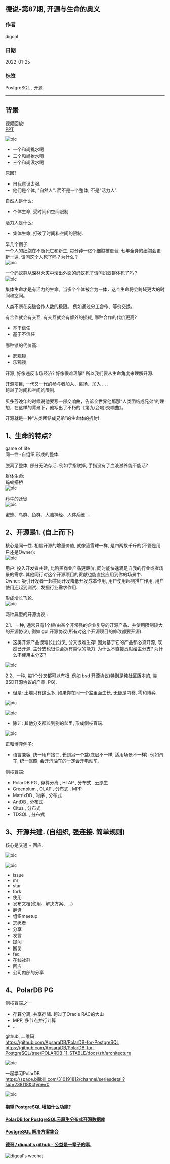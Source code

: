 ## 德说-第87期, 开源与生命的奥义     
                   
### 作者                        
digoal                                            
                                            
### 日期                                            
2022-01-25                                           
                                            
### 标签                                         
PostgreSQL , 开源              
                                          
----                                          
                                          
## 背景                                          
视频回放:     
[PPT](20220125_02_doc_001.pptx)    
    
![pic](20220125_02_pic_001.png)    
- 一个和尚挑水喝    
- 二个和尚抬水喝    
- 三个和尚没水喝    
    
原因?      
- 自我意识太强.       
- 他们是个体, "自然人". 而不是一个整体, 不是"活力人".      
    
自然人是什么:     
- 个体生命, 受时间和空间限制.       
    
活力人是什么:     
- 集体生命, 打破了时间和空间的限制.       
    
举几个例子:     
一个人的细胞在不断死亡和新生, 每分钟一亿个细胞被更替, 七年全身的细胞会更新一遍. 请问这个人死了吗？为什么？     
![pic](20220125_02_pic_002.jpeg)    
    
一个蚂蚁群从深林火灾中滚出外面的蚂蚁死了请问蚂蚁群体死了吗？     
![pic](20220125_02_pic_003.jpeg)    
    
集体生命才是有活力的生命。当多个个体被合为一体，这个生命将会跨域更大的时间和空间。     
      
人类不断在突破合作人数的极限。 例如通过分工合作、等价交换。      
    
有合作就会有交互, 有交互就会有额外的损耗, 哪种合作的代价更高?     
- 基于信任    
- 基于不信任    
    
哪种锁的代价高:      
- 悲观锁    
- 乐观锁    
    
开源, 好像违反市场经济?  好像很难理解?  所以我们要从生命角度来理解开源.      
    
开源项目, 一代又一代的参与者加入、离场、加入 ... .       
跨越了时间和空间的限制.       
    
贝多芬晚年的时候说他要写一部交响曲，告诉全世界他那那“人类团结成兄弟”的理想，在这样的背景下，他写出了不朽的《第九(合唱)交响曲》。    
    
开源就是一种“人类团结成兄弟”的生命体的折射!     
    
## 1、生命的特点?     
game of life      
同一性+自组织  形成的整体.       
    
脱离了整体, 部分无法存活. 例如手指砍掉, 手指没有了血液滋养能不能活?      
    
    
群体生命:      
蚂蚁搭桥    
![pic](20220125_02_pic_004.jpeg)    
    
    
羚牛的迁徙    
![pic](20220125_02_pic_005.jpeg)    
    
    
蜜蜂、鸟群、鱼群、大脑神经、人体系统 ...     
    
    
## 2、开源是1.  (自上而下)       
核心是同一性.   相信开源的增量价值, 就像滚雪球一样, 是四两拨千斤的(不管是用户还是Owner):      
![pic](20220125_02_pic_011.jpeg)       
    
用户: 投入开发者共建, 比购买商业产品更廉价, 同时能快速满足自我的行业或者场景的需求. 其他同行对这个开源项目的贡献也能直接应用到你的场景中.     
Owner: 吸引开发者一起共同开发降低开发成本作用, 用户使用起到推广作用, 用户使用还起到测试、发掘行业需求作用.     
    
形成增长飞轮.    
![pic](20220125_02_pic_015.png)   
    
两种典型的开源协议 :      
    
2.1、一种, 通常只有1个根(由某个非常强的企业引导的开源产品、并使用限制较大的开源协议), 例如 gpl 开源协议(所有对这个开源项目的修改都要开源).      
- 这类开源产品很难长出分叉, 分叉很难生存!  因为基于它的产品都必须开源, 既然已开源, 主分支也很快会拥有类似的能力. 为什么不直接贡献给主分支? 为什么不使用主分支?    
    
![pic](20220125_02_pic_006.jpeg)      
    
2.2、一种, 每1个分叉都可以有根, 例如 bsd 开源协议(特别是纯社区版本的, 类BSD开源协议的产品. PG).     
- 但是: 土壤只有这么多, 如果你在同一个盆里面生长, 无疑是内卷, 零和博弈.      
  
![pic](20220125_02_pic_007.jpeg)     
    
![pic](20220125_02_pic_012.jpeg)     
  
- 除非: 其他分支都长到别的盆里, 形成侧枝盲端.     
  
    
![pic](20220125_02_pic_008.jpeg)    
    
  
  
正和博弈例子:   
- 语言兼容, 统一用户接口, 长到另一个盆(底层不一样, 适用场景不一样). 例如汽车, 统一驾照, 会开汽油车的一定会开电动车.      
    
  
侧枝盲端:      
- PolarDB PG , 存算分离 , HTAP , 分布式 , 云原生    
- Greenplum , OLAP , 分布式 , MPP    
- MatrixDB , 时序 , 分布式    
- AntDB , 分布式    
- Citus , 分布式    
- TDSQL , 分布式    
  
    
## 3、开源共建. (自组织, 强连接.  简单规则)       
核心是交通 + 回应.       
    
![pic](20220125_02_pic_013.png)     
  
![pic](20220125_02_pic_009.jpeg)     
    
    
- issue     
- mr     
- star    
- fork    
- 使用    
- 发布文档(使用、解决方案、...)    
- 翻译    
- 组织meetup    
- 志愿者    
- 分享    
- 发言    
- 提问    
- 回复    
- faq    
- 在线社群    
- 回应    
- 公司内部的分享    
    
    
    
## 4、PolarDB PG     
    
侧枝盲端之一    
    
- 存算分离, 共享存储. 跨过了Oracle RAC的大山   
- MPP, 多节点并行计算      
- ...     
    
github, 二维码 :     
https://github.com/ApsaraDB/PolarDB-for-PostgreSQL    
https://github.com/ApsaraDB/PolarDB-for-PostgreSQL/tree/POLARDB_11_STABLE/docs/zh/architecture    
    
![pic](20220125_02_pic_010.png)     
  
一起学习PolarDB  
https://space.bilibili.com/310191812/channel/seriesdetail?sid=238118&ctype=0   
  
![pic](20220125_02_pic_014.png)  
    
    
    
#### [期望 PostgreSQL 增加什么功能?](https://github.com/digoal/blog/issues/76 "269ac3d1c492e938c0191101c7238216")  
    
    
#### [PolarDB for PostgreSQL云原生分布式开源数据库](https://github.com/ApsaraDB/PolarDB-for-PostgreSQL "57258f76c37864c6e6d23383d05714ea")  
    
    
#### [PostgreSQL 解决方案集合](https://yq.aliyun.com/topic/118 "40cff096e9ed7122c512b35d8561d9c8")  
    
    
#### [德哥 / digoal's github - 公益是一辈子的事.](https://github.com/digoal/blog/blob/master/README.md "22709685feb7cab07d30f30387f0a9ae")  
    
    
![digoal's wechat](../pic/digoal_weixin.jpg "f7ad92eeba24523fd47a6e1a0e691b59")  
    
    
